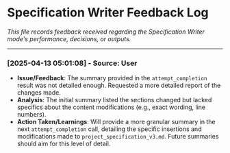 # Specification Writer Feedback Log

*This file records feedback received regarding the Specification Writer mode's performance, decisions, or outputs.*

---

<!-- Append feedback entries below -->
<!-- Format:
### [YYYY-MM-DD HH:MM:SS] - Source: [User/Mode/System]
- **Issue/Feedback**: [Description of the feedback]
- **Analysis**: [Brief analysis of the feedback]
- **Action Taken/Learnings**: [How the feedback was addressed or what was learned]
-->
### [2025-04-13 05:01:08] - Source: User
- **Issue/Feedback**: The summary provided in the `attempt_completion` result was not detailed enough. Requested a more detailed report of the changes made.
- **Analysis**: The initial summary listed the sections changed but lacked specifics about the content modifications (e.g., exact wording, line numbers).
- **Action Taken/Learnings**: Will provide a more granular summary in the next `attempt_completion` call, detailing the specific insertions and modifications made to `project_specification_v3.md`. Future summaries should aim for this level of detail.
